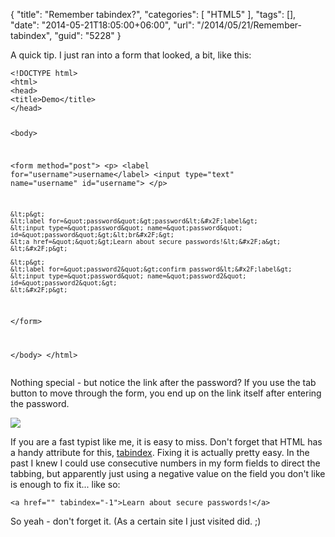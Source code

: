 {
	"title": "Remember tabindex?",
	"categories": [
		"HTML5"
	],
	"tags": [],
	"date": "2014-05-21T18:05:00+06:00",
	"url": "/2014/05/21/Remember-tabindex",
	"guid": "5228"
}

<p>
A quick tip. I just ran into a form that looked, a bit, like this:
</p>
<!--more-->
<pre><code class="language-markup">&lt;!DOCTYPE html&gt;
&lt;html&gt;
&lt;head&gt;
&lt;title&gt;Demo&lt;&#x2F;title&gt;
&lt;&#x2F;head&gt;

&lt;body&gt;

&lt;form method=&quot;post&quot;&gt;
	&lt;p&gt;
	&lt;label for=&quot;username&quot;&gt;username&lt;&#x2F;label&gt;
	&lt;input type=&quot;text&quot; name=&quot;username&quot; id=&quot;username&quot;&gt;
	&lt;&#x2F;p&gt;

	&lt;p&gt;
	&lt;label for=&quot;password&quot;&gt;password&lt;&#x2F;label&gt;
	&lt;input type=&quot;password&quot; name=&quot;password&quot; id=&quot;password&quot;&gt;&lt;br&#x2F;&gt;
	&lt;a href=&quot;&quot;&gt;Learn about secure passwords!&lt;&#x2F;a&gt;	
	&lt;&#x2F;p&gt;

	&lt;p&gt;
	&lt;label for=&quot;password2&quot;&gt;confirm password&lt;&#x2F;label&gt;
	&lt;input type=&quot;password&quot; name=&quot;password2&quot; id=&quot;password2&quot;&gt;
	&lt;&#x2F;p&gt;

&lt;&#x2F;form&gt;

&lt;&#x2F;body&gt;
&lt;&#x2F;html&gt;
</code></pre>

<p>
Nothing special - but notice the link after the password? If you use the tab button to move through the form, you end up on the link itself after entering the password.
</p>

<p>
<img src="https://static.raymondcamden.com/images/Demo.png" />
</p>

<p>
If you are a fast typist like me, it is easy to miss. Don't forget that HTML has a handy attribute for this, <a href="https://developer.mozilla.org/en-US/docs/Web/HTML/Global_attributes#tabindex">tabindex</a>. Fixing it is actually pretty easy. In the past I knew I could use consecutive numbers in my form fields to direct the tabbing, but apparently just using a negative value on the field you don't like is enough to fix it... like so:
</p>

<pre><code class="language-markup">&lt;a href=&quot;&quot; tabindex=&quot;-1&quot;&gt;Learn about secure passwords!&lt;&#x2F;a&gt;
</code></pre>

<p>
So yeah - don't forget it. (As a certain site I just visited did. ;)
</p>